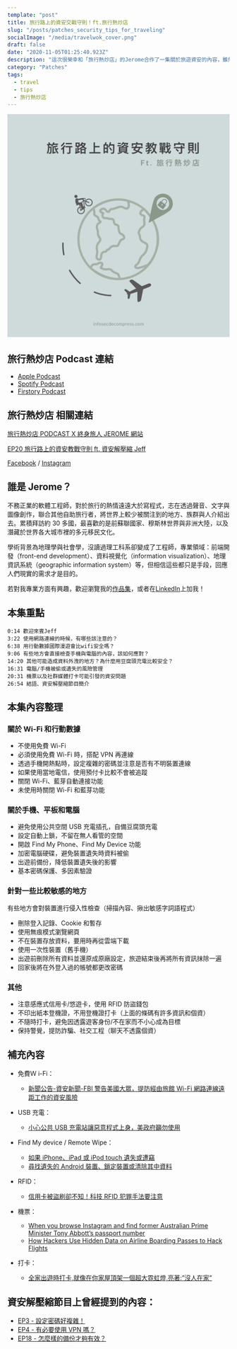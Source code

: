 ```yaml
---
template: "post"
title: 旅行路上的資安交戰守則！ft.旅行熱炒店
slug: "/posts/patches_security_tips_for_traveling"
socialImage: "/media/travelwok_cover.png"
draft: false
date: "2020-11-05T01:25:40.923Z"
description: "這次很榮幸和「旅行熱炒店」的Jerome合作了一集關於旅遊資安的內容，雖然整理了一些重點，但還沒聽的人趕快到各大平台搜尋旅行熱炒店收聽吧！"
category: "Patches"
tags:
  - travel
  - tips
  - 旅行熱炒店
---
```


![](/media/travelwok_cover.png)

## 旅行熱炒店 Podcast 連結

- [Apple Podcast](https://podcasts.apple.com/tw/podcast/ep20-%E6%97%85%E8%A1%8C%E8%B7%AF%E4%B8%8A%E7%9A%84%E8%B3%87%E5%AE%89%E6%95%99%E6%88%B0%E5%AE%88%E5%89%87-ft-%E8%B3%87%E5%AE%89%E8%A7%A3%E5%A3%93%E7%B8%AE-jeff/id1518914711?i=1000496647209)
- [Spotify Podcast](https://open.spotify.com/episode/3f8uIR6mkOwUCwARRoOynA)
- [Firstory Podcast](https://open.firstory.me/story/ckgwtcknqy7dl09032rtrs2i1)

## 旅行熱炒店 相關連結

[旅行熱炒店 PODCAST X 終身旅人 JEROME 網站](https://ltsoj.com/)

[EP20 旅行路上的資安教戰守則 ft. 資安解壓縮 Jeff](https://ltsoj.com/podcast-ep020)

[Facebook](https://www.facebook.com/lifetimesojourner) / [Instagram](https://www.instagram.com/travel.wok/)

## 誰是 Jerome？

不務正業的軟體工程師，對於旅行的熱情遠遠大於寫程式，志在透過聲音、文字與圖像創作，聯合其他自助旅行者，將世界上較少被關注到的地方、族群與人介紹出去。累積拜訪約 30 多國，最喜歡的是前蘇聯國家、穆斯林世界與非洲大陸，以及潛藏於世界各大城市裡的多元移民文化。

學術背景為地理學與社會學，沒讀過理工科系卻變成了工程師，專業領域：前端開發（front-end development）、資料視覺化（information visualization）、地理資訊系統（geographic information system）等，但相信這些都只是手段，回應人們現實的需求才是目的。

若對我專業方面有興趣，歡迎瀏覽我的[作品集](https://jeromeyang.com/)，或者在[LinkedIn](https://www.linkedin.com/in/jeromecyang/?locale=zh_TW)上加我！

## 本集重點

`0:14 歡迎來賓Jeff`\
`3:22 使用網路連線的時候，有哪些該注意的？`\
`6:38 用行動數據國際漫遊會比wifi安全嗎？`\
`9:06 有些地方會直接檢查手機與電腦的內容，該如何應對？`\
`14:20 其他可能造成資料外洩的地方？為什麼用豆腐頭充電比較安全？`\
`16:31 電腦/手機被偷或遺失的風險管理`\
`20:31 機票以及社群媒體打卡可能引發的資安問題`\
`26:54 結語、資安解壓縮節目簡介`

## 本集內容整理

### 關於 Wi-Fi 和行動數據

- 不使用免費 Wi-Fi
- 必須使用免費 Wi-Fi 時，搭配 VPN 再連線
- 透過手機開熱點時，設定複雜的密碼並注意是否有不明裝置連線
- 如果使用當地電信，使用預付卡比較不會被追蹤
- 關閉 Wi-Fi、藍芽自動連接功能
- 未使用時關閉 Wi-Fi 和藍芽功能

### 關於手機、平板和電腦

- 避免使用公共空間 USB 充電插孔，自備豆腐頭充電
- 設定自動上鎖，不留在無人看管的空間
- 開啟 Find My Phone、Find My Device 功能
- 加密電腦硬碟，避免裝置遺失時資料被偷
- 出遊前備份，降低裝置遺失後的影響
- 基本密碼保護、多因素驗證

### 針對一些比較敏感的地方

有些地方會對裝置進行侵入性檢查（掃描內容、揪出敏感字詞語程式）

- 刪除登入記錄、Cookie 和暫存
- 使用無痕模式瀏覽網頁
- 不在裝置存放資料，要用時再從雲端下載
- 使用一次性裝置（舊手機）
- 出遊前刪除所有資料並還原成原廠設定，旅遊結束後再將所有資訊抹除一遍
- 回家後將在外登入過的帳號都更改密碼

### 其他

- 注意感應式信用卡/悠遊卡，使用 RFID 防盜錢包
- 不印出紙本登機證，不用登機證打卡（上面的條碼有許多資訊和個資）
- 不隨時打卡，避免因透露遊客身份/不在家而不小心成為目標
- 保持警覺，提防詐騙、社交工程（聊天不透露個資）

## 補充內容

- 免費Ｗ i-Fi：

  - [新聞公告-資安新聞-FBI 警告美國大眾，提防經由旅館 Wi-Fi 網路連線遠距工作的資安風險](https://www.twcert.org.tw/tw/cp-104-4046-6b751-1.html)

- USB 充電：

  - [小心公共 USB 充電站讓惡意程式上身，美政府籲勿使用](https://www.ithome.com.tw/news/134225)

- Find My device / Remote Wipe：

  - [如果 iPhone、iPad 或 iPod touch 遺失或遭竊](https://support.apple.com/zh-tw/HT201472)
  - [尋找遺失的 Android 裝置、鎖定裝置或清除其中資料](https://support.google.com/accounts/answer/6160491?hl=zh-Hant)

- RFID：

  - [信用卡被盜刷卻不知！科技 RFID 犯罪手法要注意](https://www.howtravel.com.tw/blog/2238)

- 機票：

  - [When you browse Instagram and find former Australian Prime Minister Tony Abbott’s passport number](https://mango.pdf.zone/finding-former-australian-prime-minister-tony-abbotts-passport-number-on-instagram)
  - [How Hackers Use Hidden Data on Airline Boarding Passes to Hack Flights](https://null-byte.wonderhowto.com/how-to/hackers-use-hidden-data-airline-boarding-passes-hack-flights-0180728/)

- 打卡：

  - [全家出遊時打卡,就像在你家屋頂架一個超大霓虹燈,亮著:”沒人在家”](https://blog.trendmicro.com.tw/?p=1873)

## 資安解壓縮節目上曾經提到的內容：

- [EP3 - 設定密碼好複雜！](/posts/EP3-why-does-password-has-to-be-so-complicated)
- [EP4 - 有必要使用 VPN 嗎？](/posts/ep4-do-we-need-vpn)
- [EP18 - 怎麼樣的備份才夠有效？](/posts/ep18_whats_the_proper_way_to_backup)
